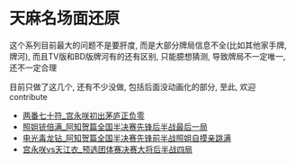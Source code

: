 # 天麻名场面还原

这个系列目前最大的问题不是要肝度, 而是大部分牌局信息不全(比如其他家手牌, 牌河), 而且TV版和BD版牌河有的还有区别, 只能臆想猜测, 导致牌局不一定唯一, 还不一定合理

目前只做了这几个, 还有不少没做, 包括后面没动画化的部分, 至此, 欢迎contribute

- [两番七十符_宫永咲初出茅庐正负零](两番七十符_宫永咲初出茅庐正负零.js)
- [照姐铳倍满_阿知贺篇全国半决赛先锋后半战最后一局](照姐铳倍满_阿知贺篇全国半决赛先锋后半战最后一局.js)
- [电光毒龙钻_阿知贺篇全国半决赛先锋前半战照姐自摸亲跳满](电光毒龙钻_阿知贺篇全国半决赛先锋前半战照姐自摸亲跳满.js)
- [宫永咲vs天江衣_预选团体赛决赛大将后半战四局](宫永咲vs天江衣_预选团体赛决赛大将后半战四局.js)
